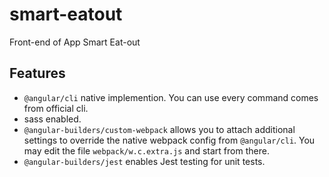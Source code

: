 # smart-eatout
Front-end of App Smart Eat-out

## Features
- `@angular/cli` native implemention. You can use every command comes from official cli.
- sass enabled.
- `@angular-builders/custom-webpack` allows you to attach additional settings to override the native webpack config from `@angular/cli`. You may edit the file `webpack/w.c.extra.js` and start from there.
- `@angular-builders/jest` enables Jest testing for unit tests.